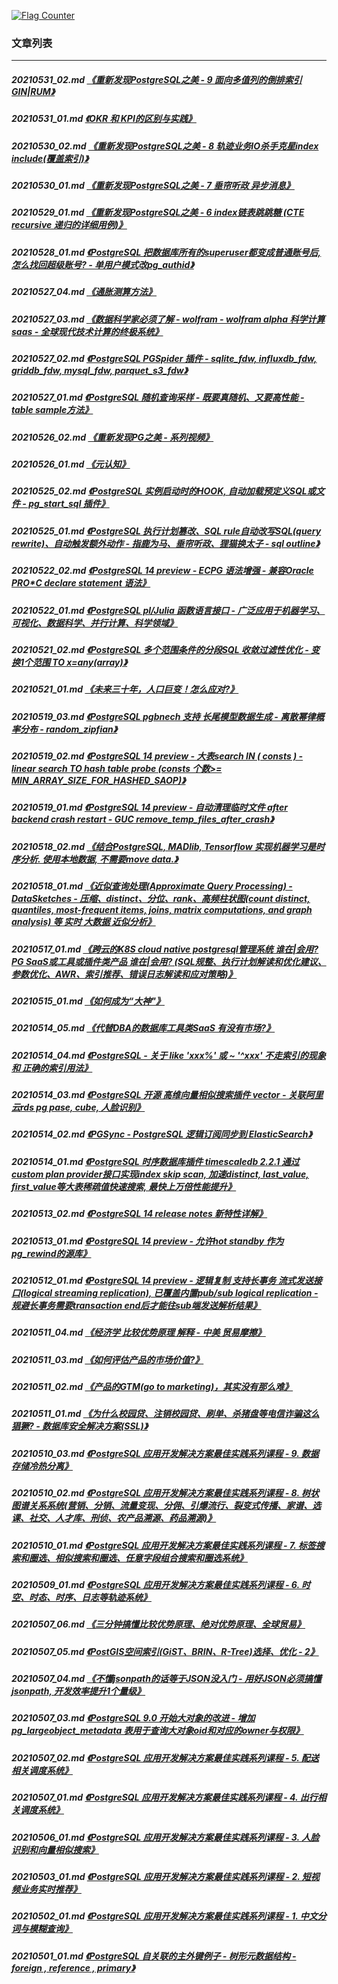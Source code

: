 <a rel="nofollow" href="http://info.flagcounter.com/h9V1"  ><img src="http://s03.flagcounter.com/count/h9V1/bg_FFFFFF/txt_000000/border_CCCCCC/columns_2/maxflags_12/viewers_0/labels_0/pageviews_0/flags_0/"  alt="Flag Counter"  border="0"  ></a>  
  
### 文章列表  
----  
##### 20210531_02.md   [《重新发现PostgreSQL之美 - 9 面向多值列的倒排索引GIN|RUM》](20210531_02.md)  
##### 20210531_01.md   [《OKR 和 KPI的区别与实践》](20210531_01.md)  
##### 20210530_02.md   [《重新发现PostgreSQL之美 - 8 轨迹业务IO杀手克星index include(覆盖索引)》](20210530_02.md)  
##### 20210530_01.md   [《重新发现PostgreSQL之美 - 7 垂帘听政 异步消息》](20210530_01.md)  
##### 20210529_01.md   [《重新发现PostgreSQL之美 - 6 index链表跳跳糖 (CTE recursive 递归的详细用例)》](20210529_01.md)  
##### 20210528_01.md   [《PostgreSQL 把数据库所有的superuser都变成普通账号后, 怎么找回超级账号?  - 单用户模式改pg_authid》](20210528_01.md)  
##### 20210527_04.md   [《通胀测算方法》](20210527_04.md)  
##### 20210527_03.md   [《数据科学家必须了解 - wolfram - wolfram alpha 科学计算 saas - 全球现代技术计算的终极系统》](20210527_03.md)  
##### 20210527_02.md   [《PostgreSQL PGSpider 插件 - sqlite_fdw, influxdb_fdw, griddb_fdw, mysql_fdw, parquet_s3_fdw》](20210527_02.md)  
##### 20210527_01.md   [《PostgreSQL 随机查询采样 - 既要真随机、又要高性能 - table sample方法》](20210527_01.md)  
##### 20210526_02.md   [《重新发现PG之美 - 系列视频》](20210526_02.md)  
##### 20210526_01.md   [《元认知》](20210526_01.md)  
##### 20210525_02.md   [《PostgreSQL 实例启动时的HOOK, 自动加载预定义SQL或文件 - pg_start_sql 插件》](20210525_02.md)  
##### 20210525_01.md   [《PostgreSQL 执行计划篡改、SQL rule自动改写SQL(query rewrite)、自动触发额外动作 - 指鹿为马、垂帘听政、狸猫换太子 - sql outline》](20210525_01.md)  
##### 20210522_02.md   [《PostgreSQL 14 preview - ECPG 语法增强 - 兼容Oracle PRO\*C declare statement 语法》](20210522_02.md)  
##### 20210522_01.md   [《PostgreSQL pl/Julia 函数语言接口 - 广泛应用于机器学习、可视化、数据科学、并行计算、科学领域》](20210522_01.md)  
##### 20210521_02.md   [《PostgreSQL 多个范围条件的分段SQL 收敛过滤性优化 - 变换1个范围 TO x=any(array)》](20210521_02.md)  
##### 20210521_01.md   [《未来三十年，人口巨变！怎么应对?》](20210521_01.md)  
##### 20210519_03.md   [《PostgreSQL pgbnech 支持 长尾模型数据生成 - 离散幂律概率分布 - random_zipfian》](20210519_03.md)  
##### 20210519_02.md   [《PostgreSQL 14 preview - 大表search IN ( consts ) - linear search TO hash table probe (consts 个数>= MIN_ARRAY_SIZE_FOR_HASHED_SAOP)》](20210519_02.md)  
##### 20210519_01.md   [《PostgreSQL 14 preview - 自动清理临时文件 after backend crash restart - GUC remove_temp_files_after_crash》](20210519_01.md)  
##### 20210518_02.md   [《结合PostgreSQL, MADlib, Tensorflow 实现机器学习是时序分析. 使用本地数据, 不需要move data.》](20210518_02.md)  
##### 20210518_01.md   [《近似查询处理(Approximate Query Processing) - DataSketches - 压缩、distinct、分位、rank、高频柱状图(count distinct, quantiles, most-frequent items, joins, matrix computations, and graph analysis) 等 实时 大数据 近似分析》](20210518_01.md)  
##### 20210517_01.md   [《跨云的K8S cloud native postgresql管理系统 谁在|会用?  PG SaaS或工具或插件类产品 谁在|会用?  (SQL规整、执行计划解读和优化建议、参数优化、AWR、索引推荐、错误日志解读和应对策略)》](20210517_01.md)  
##### 20210515_01.md   [《如何成为“大神"》](20210515_01.md)  
##### 20210514_05.md   [《代替DBA的数据库工具类SaaS 有没有市场?》](20210514_05.md)  
##### 20210514_04.md   [《PostgreSQL - 关于 like 'xxx%' 或 ~ '^xxx' 不走索引的现象 和 正确的索引用法》](20210514_04.md)  
##### 20210514_03.md   [《PostgreSQL 开源 高维向量相似搜索插件 vector - 关联阿里云rds pg pase, cube, 人脸识别》](20210514_03.md)  
##### 20210514_02.md   [《PGSync - PostgreSQL 逻辑订阅同步到 ElasticSearch》](20210514_02.md)  
##### 20210514_01.md   [《PostgreSQL 时序数据库插件 timescaledb 2.2.1 通过custom plan provider接口实现index skip scan, 加速distinct, last_value, first_value等大表稀疏值快速搜索, 最快上万倍性能提升》](20210514_01.md)  
##### 20210513_02.md   [《PostgreSQL 14 release notes 新特性详解》](20210513_02.md)  
##### 20210513_01.md   [《PostgreSQL 14 preview - 允许hot standby 作为pg_rewind的源库》](20210513_01.md)  
##### 20210512_01.md   [《PostgreSQL 14 preview - 逻辑复制 支持长事务 流式发送接口(logical streaming replication), 已覆盖内置pub/sub logical replication - 规避长事务需要transaction end后才能往sub端发送解析结果》](20210512_01.md)  
##### 20210511_04.md   [《经济学 比较优势原理 解释 - 中美 贸易摩擦》](20210511_04.md)  
##### 20210511_03.md   [《如何评估产品的市场价值?》](20210511_03.md)  
##### 20210511_02.md   [《产品的GTM(go to marketing)，其实没有那么难》](20210511_02.md)  
##### 20210511_01.md   [《为什么校园贷、注销校园贷、刷单、杀猪盘等电信诈骗这么猖獗? - 数据库安全解决方案(SSL)》](20210511_01.md)  
##### 20210510_03.md   [《PostgreSQL 应用开发解决方案最佳实践系列课程 - 9. 数据存储冷热分离》](20210510_03.md)  
##### 20210510_02.md   [《PostgreSQL 应用开发解决方案最佳实践系列课程 - 8. 树状图谱关系系统(营销、分销、流量变现、分佣、引爆流行、裂变式传播、家谱、选课、社交、人才库、刑侦、农产品溯源、药品溯源)》](20210510_02.md)  
##### 20210510_01.md   [《PostgreSQL 应用开发解决方案最佳实践系列课程 - 7. 标签搜索和圈选、相似搜索和圈选、任意字段组合搜索和圈选系统》](20210510_01.md)  
##### 20210509_01.md   [《PostgreSQL 应用开发解决方案最佳实践系列课程 - 6. 时空、时态、时序、日志等轨迹系统》](20210509_01.md)  
##### 20210507_06.md   [《三分钟搞懂比较优势原理、绝对优势原理、全球贸易》](20210507_06.md)  
##### 20210507_05.md   [《PostGIS空间索引(GiST、BRIN、R-Tree)选择、优化 - 2》](20210507_05.md)  
##### 20210507_04.md   [《不懂jsonpath的话等于JSON没入门 - 用好JSON必须搞懂jsonpath, 开发效率提升1个量级》](20210507_04.md)  
##### 20210507_03.md   [《PostgreSQL 9.0 开始大对象的改进 - 增加 pg_largeobject_metadata 表用于查询大对象oid和对应的owner与权限》](20210507_03.md)  
##### 20210507_02.md   [《PostgreSQL 应用开发解决方案最佳实践系列课程 - 5. 配送相关调度系统》](20210507_02.md)  
##### 20210507_01.md   [《PostgreSQL 应用开发解决方案最佳实践系列课程 - 4. 出行相关调度系统》](20210507_01.md)  
##### 20210506_01.md   [《PostgreSQL 应用开发解决方案最佳实践系列课程 - 3. 人脸识别和向量相似搜索》](20210506_01.md)  
##### 20210503_01.md   [《PostgreSQL 应用开发解决方案最佳实践系列课程 - 2. 短视频业务实时推荐》](20210503_01.md)  
##### 20210502_01.md   [《PostgreSQL 应用开发解决方案最佳实践系列课程 - 1. 中文分词与模糊查询》](20210502_01.md)  
##### 20210501_01.md   [《PostgreSQL 自关联的主外键例子 - 树形元数据结构 - foreign , reference , primary》](20210501_01.md)  
